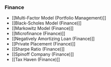 ### Finance
- [[Multi-Factor Model (Portfolio Management)]]
- [[Black-Scholes Model (Finance)]]
- [[Markowitz Model (Finance)]]
- [[Microfinance (Finance)]]
- [[Negatively Amortizing Loan (Finance)]]
- [[Private Placement (Finance)]]
- [[Sharpe Ratio (Finance)]]
- [[Spinoff Company (Finance)]]
- [[Tax Haven (Finance)]]
